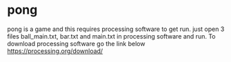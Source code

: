# pong
pong is a game and this requires processing software to get run.
just open 3 files ball_main.txt, bar.txt and main.txt in processing software and run.
To download processing software go the link below
https://processing.org/download/
